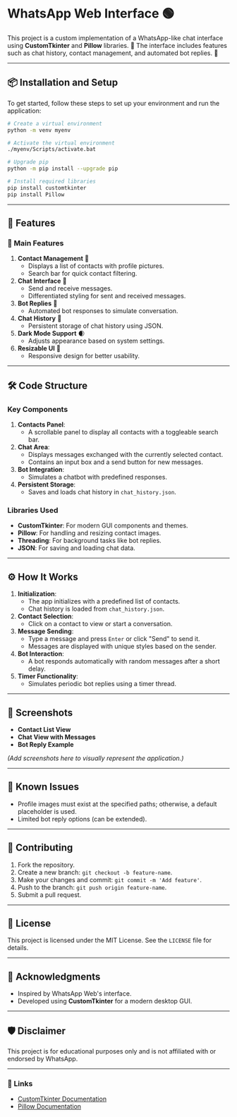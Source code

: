 # WhatsApp Web Interface 🟢

This project is a custom implementation of a WhatsApp-like chat interface using **CustomTkinter** and **Pillow** libraries. 🎉 The interface includes features such as chat history, contact management, and automated bot replies. 🤖

---

## 📦 Installation and Setup

To get started, follow these steps to set up your environment and run the application:

```bash
# Create a virtual environment
python -m venv myenv

# Activate the virtual environment
./myenv/Scripts/activate.bat

# Upgrade pip
python -m pip install --upgrade pip

# Install required libraries
pip install customtkinter
pip install Pillow
```

---

## 🚀 Features

### 🌟 Main Features

1. **Contact Management** 📇
   - Displays a list of contacts with profile pictures.
   - Search bar for quick contact filtering.
2. **Chat Interface** 💬
   - Send and receive messages.
   - Differentiated styling for sent and received messages.
3. **Bot Replies** 🤖
   - Automated bot responses to simulate conversation.
4. **Chat History** 📝
   - Persistent storage of chat history using JSON.
5. **Dark Mode Support** 🌒
   - Adjusts appearance based on system settings.
6. **Resizable UI** 📱
   - Responsive design for better usability.

---

## 🛠️ Code Structure

### Key Components

1. **Contacts Panel**:
   - A scrollable panel to display all contacts with a toggleable search bar.
2. **Chat Area**:
   - Displays messages exchanged with the currently selected contact.
   - Contains an input box and a send button for new messages.
3. **Bot Integration**:
   - Simulates a chatbot with predefined responses.
4. **Persistent Storage**:
   - Saves and loads chat history in `chat_history.json`.

### Libraries Used

- **CustomTkinter**: For modern GUI components and themes.
- **Pillow**: For handling and resizing contact images.
- **Threading**: For background tasks like bot replies.
- **JSON**: For saving and loading chat data.

---

## ⚙️ How It Works

1. **Initialization**:
   - The app initializes with a predefined list of contacts.
   - Chat history is loaded from `chat_history.json`.
2. **Contact Selection**:
   - Click on a contact to view or start a conversation.
3. **Message Sending**:
   - Type a message and press `Enter` or click "Send" to send it.
   - Messages are displayed with unique styles based on the sender.
4. **Bot Interaction**:
   - A bot responds automatically with random messages after a short delay.
5. **Timer Functionality**:
   - Simulates periodic bot replies using a timer thread.

---

## 📸 Screenshots

- **Contact List View**
- **Chat View with Messages**
- **Bot Reply Example**

*(Add screenshots here to visually represent the application.)*

---

## 🔧 Known Issues

- Profile images must exist at the specified paths; otherwise, a default placeholder is used.
- Limited bot reply options (can be extended).

---

## 🤝 Contributing

1. Fork the repository.
2. Create a new branch: `git checkout -b feature-name`.
3. Make your changes and commit: `git commit -m 'Add feature'`.
4. Push to the branch: `git push origin feature-name`.
5. Submit a pull request.

---

## 📜 License

This project is licensed under the MIT License. See the `LICENSE` file for details.

---

## 🙏 Acknowledgments

- Inspired by WhatsApp Web's interface.
- Developed using **CustomTkinter** for a modern desktop GUI.

---

## 🛡️ Disclaimer

This project is for educational purposes only and is not affiliated with or endorsed by WhatsApp.

---

### 🔗 Links

- [CustomTkinter Documentation](https://github.com/TomSchimansky/CustomTkinter)
- [Pillow Documentation](https://pillow.readthedocs.io/)

